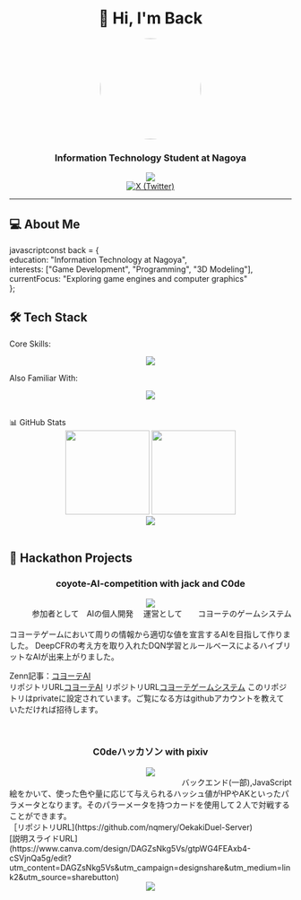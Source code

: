 <div align="center">
  <h1>👋 Hi, I'm Back</h1>
  <img src="https://i.imgur.com/ztv96GX.png" width="180" style="border-radius:50%;" />
</div>
<h3 align="center">Information Technology Student at Nagoya</h3>
<p align="center">
  <a href="https://github.com/Back370"><img src="https://img.shields.io/badge/-GitHub-181717?style=flat-square&logo=github&logoColor=white" /></a> <br>
  <a href="https://x.com/back370"><img src="https://img.shields.io/badge/-X-000000?style=flat-square&logo=x&logoColor=white" alt="X (Twitter)"/></a><br>
</p>
<hr>
<h2> 💻 About Me </h2>
javascriptconst back = { <br>
  education: "Information Technology at Nagoya", <br>
  interests: ["Game Development", "Programming", "3D Modeling"], <br> 
  currentFocus: "Exploring game engines and computer graphics"   <br>
};
<br>
<h2>🛠️ Tech Stack </h2>
Core Skills:
<p align="center">
  <img src="https://skillicons.dev/icons?i=cpp,py,java,unreal" />
</p>
Also Familiar With:
<p align="center">
  <img src="https://skillicons.dev/icons?i=js,blender,docker,notion,html,kotlin" />
</p>
<br>
📊 GitHub Stats
<div align="center">
  <img height="150px" src="https://github-readme-stats.vercel.app/api/top-langs/?username=Back370&layout=compact&count_private=true&show_icons=true&theme=tokyonight" />
  <img height="150px" src="https://github-readme-stats.vercel.app/api?username=Back370&count_private=true&show_icons=true&theme=tokyonight" />
</div>
<div align="center">
  <img src="https://github-profile-trophy.vercel.app/?username=Back370&theme=tokyonight&column=7&margin-w=15&margin-h=15" />
</div>
<br>
<h2>🚀 Hackathon Projects </h2>
<div align="center">
  <!-- ここにハッカソンプロジェクトカードを追加 -->
  <h3>coyote-AI-competition with jack and C0de</h3>
  <a href="https://zenn.dev/back77/articles/c971fb312b0464">
    <img align="center" src="https://private-user-images.githubusercontent.com/168190155/446830991-43f1781b-f2dd-41a2-95c7-2554fb0d15cd.png?jwt=eyJhbGciOiJIUzI1NiIsInR5cCI6IkpXVCJ9.eyJpc3MiOiJnaXRodWIuY29tIiwiYXVkIjoicmF3LmdpdGh1YnVzZXJjb250ZW50LmNvbSIsImtleSI6ImtleTUiLCJleHAiOjE3NDc5Njk3MDIsIm5iZiI6MTc0Nzk2OTQwMiwicGF0aCI6Ii8xNjgxOTAxNTUvNDQ2ODMwOTkxLTQzZjE3ODFiLWYyZGQtNDFhMi05NWM3LTI1NTRmYjBkMTVjZC5wbmc_WC1BbXotQWxnb3JpdGhtPUFXUzQtSE1BQy1TSEEyNTYmWC1BbXotQ3JlZGVudGlhbD1BS0lBVkNPRFlMU0E1M1BRSzRaQSUyRjIwMjUwNTIzJTJGdXMtZWFzdC0xJTJGczMlMkZhd3M0X3JlcXVlc3QmWC1BbXotRGF0ZT0yMDI1MDUyM1QwMzAzMjJaJlgtQW16LUV4cGlyZXM9MzAwJlgtQW16LVNpZ25hdHVyZT0wNDdlMjE0NzMyMGU5NTJiNzI2OTY3NWMwODk2YTEzNTFlNzI1ZDljZGRlNmRhOTc1M2YwZGY5ODBjNDk4ZWM5JlgtQW16LVNpZ25lZEhlYWRlcnM9aG9zdCJ9.n7MARUeA-mo4V8lOXN7oiB6AoTVN7IPEvGKkUrwB9ew" />
  </a>
</div>
<div align = "right">
  参加者として　AIの個人開発
　運営として　　コヨーテのゲームシステム
</div>
<br> 
コヨーテゲームにおいて周りの情報から適切な値を宣言するAIを目指して作りました。
DeepCFRの考え方を取り入れたDQN学習とルールベースによるハイブリットなAIが出来上がりました。
<br>
    
Zenn記事：[コヨーテAI](https://zenn.dev/back77/articles/c971fb312b0464) <br>
リポジトリURL[コヨーテAI](https://github.com/Back370/MycoyoteAI)
リポジトリURL[コヨーテゲームシステム](https://github.com/coyote-AI-competition/socket) このリポジトリはprivateに設定されています。ご覧になる方はgithubアカウントを教えていただければ招待します。
    
<br>
<div align="center">
  
  <h3>C0deハッカソン with pixiv </h3>
  <img align="center" src="https://private-user-images.githubusercontent.com/168190155/446831036-585350df-ecaf-4818-9ff0-e960999ddc41.png?jwt=eyJhbGciOiJIUzI1NiIsInR5cCI6IkpXVCJ9.eyJpc3MiOiJnaXRodWIuY29tIiwiYXVkIjoicmF3LmdpdGh1YnVzZXJjb250ZW50LmNvbSIsImtleSI6ImtleTUiLCJleHAiOjE3NDc5Njk3MTMsIm5iZiI6MTc0Nzk2OTQxMywicGF0aCI6Ii8xNjgxOTAxNTUvNDQ2ODMxMDM2LTU4NTM1MGRmLWVjYWYtNDgxOC05ZmYwLWU5NjA5OTlkZGM0MS5wbmc_WC1BbXotQWxnb3JpdGhtPUFXUzQtSE1BQy1TSEEyNTYmWC1BbXotQ3JlZGVudGlhbD1BS0lBVkNPRFlMU0E1M1BRSzRaQSUyRjIwMjUwNTIzJTJGdXMtZWFzdC0xJTJGczMlMkZhd3M0X3JlcXVlc3QmWC1BbXotRGF0ZT0yMDI1MDUyM1QwMzAzMzNaJlgtQW16LUV4cGlyZXM9MzAwJlgtQW16LVNpZ25hdHVyZT1iZTJjNzA5ODFhOTc3Yzg5Yzc0MzZiNzg5MDYzYjU2OTY4NjI0MjNlYTRkOTA3MGRmMWUzMmEyMTAzYjZjZmYxJlgtQW16LVNpZ25lZEhlYWRlcnM9aG9zdCJ9.k1u1i_dYEPswouZiu7tDTtxaanoGzwPzBc0NSm690Pc"/>


</div>
<div align = "right">
  バックエンド(一部),JavaScript
</div>
絵をかいて、使った色や量に応じて与えられるハッシュ値がHPやAKといったパラメータとなります。そのパラーメータを持つカードを使用して２人で対戦することができます。
<br>
［リポジトリURL](https://github.com/nqmery/OekakiDuel-Server)<br>
[説明スライドURL](https://www.canva.com/design/DAGZsNkg5Vs/gtpWG4FEAxb4-cSVjnQa5g/edit?utm_content=DAGZsNkg5Vs&utm_campaign=designshare&utm_medium=link2&utm_source=sharebutton)
<!-- ビジターカウンター -->
<div align="center">
  <img src="https://komarev.com/ghpvc/?username=Back370&color=blueviolet&style=flat-square" />
</div>




